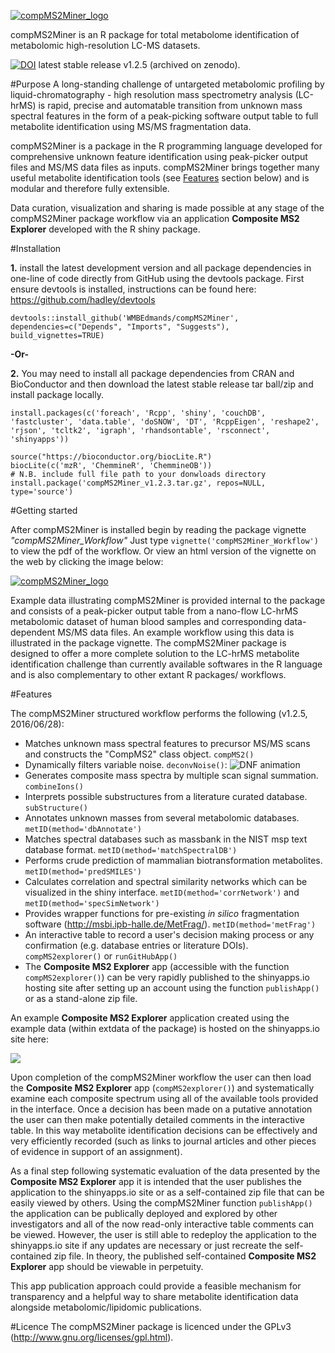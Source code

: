 [![compMS2Miner_logo](https://raw.githubusercontent.com/WMBEdmands/compMS2Miner/master/inst/shiny-apps/compMS2explorer/www/compMS2MinerLogoExApp.png)](http://bit.ly/28QOxj6)

compMS2Miner is an R package for total metabolome identification of metabolomic high-resolution LC-MS datasets.

[![DOI](https://zenodo.org/badge/doi/10.5281/zenodo.56582.svg)](http://dx.doi.org/10.5281/zenodo.56582)
latest stable release v1.2.5 (archived on zenodo).

#Purpose
A long-standing challenge of untargeted metabolomic profiling by liquid-chromatography - high resolution mass spectrometry analysis (LC-hrMS) is rapid, precise and automatable transition from unknown mass spectral features in the form of a peak-picking software output table to full metabolite identification using MS/MS fragmentation data.

compMS2Miner is a package in the R programming language developed for comprehensive unknown feature identification using peak-picker output files and MS/MS data files as inputs. compMS2Miner brings together many useful metabolite identification tools (see [Features](#features) section below) and is modular and therefore fully extensible. 

Data curation, visualization and sharing is made possible at any stage of the compMS2Miner package workflow via an application **Composite MS2 Explorer** developed with the R shiny package.

#Installation

**1.** install the latest development version and all package dependencies in one-line of code directly from GitHub using the devtools package. First ensure devtools is installed, instructions can be found here: https://github.com/hadley/devtools
```{r}
devtools::install_github('WMBEdmands/compMS2Miner', dependencies=c("Depends", "Imports", "Suggests"), build_vignettes=TRUE)
```

**-Or-**

**2.** You may need to install all package dependencies from CRAN and BioConductor and then download the latest stable release tar ball/zip and install package locally.
```{r}
install.packages(c('foreach', 'Rcpp', 'shiny', 'couchDB', 'fastcluster', 'data.table', 'doSNOW', 'DT', 'RcppEigen', 'reshape2', 'rjson', 'tcltk2', 'igraph', 'rhandsontable', 'rsconnect', 'shinyapps'))
 
source("https://bioconductor.org/biocLite.R")
biocLite(c('mzR', 'ChemmineR', 'ChemmineOB'))
# N.B. include full file path to your donwloads directory
install.package('compMS2Miner_v1.2.3.tar.gz', repos=NULL, type='source')
```

#Getting started

After compMS2Miner is installed begin by reading the package vignette *"compMS2Miner_Workflow"*
Just type ```vignette('compMS2Miner_Workflow')``` to view the pdf of the workflow. Or view an html version of the vignette on the web by clicking the image below:

[![compMS2Miner_logo](https://raw.githubusercontent.com/WMBEdmands/compMS2Miner/master/inst/shiny-apps/compMS2explorer/www/compMS2MinerLogoTutorial.png)](http://bit.ly/28T06oN)

Example data illustrating compMS2Miner is provided internal to the package and consists of a peak-picker output table from a nano-flow LC-hrMS metabolomic dataset of human blood samples and corresponding data-dependent MS/MS data files. An example workflow using this data is illustrated in the package vignette. The compMS2Miner package is designed to offer a more complete solution to the LC-hrMS metabolite identification challenge than currently available softwares in the R language and is also complementary to other extant R packages/ workflows.

#Features

The compMS2Miner structured workflow performs the following (v1.2.5, 2016/06/28): 
* Matches unknown mass spectral features to precursor MS/MS scans and constructs the "CompMS2" class object. ```compMS2()```
* Dynamically filters variable noise. ```deconvNoise()```:
![DNF animation](https://raw.githubusercontent.com/WMBEdmands/compMS2Miner/master/inst/shiny-apps/compMS2explorer/www/DNFanimation.gif)
* Generates composite mass spectra by multiple scan signal summation. ```combineIons()```
* Interprets possible substructures from a literature curated database. ```subStructure()```
* Annotates unknown masses from several metabolomic databases. ```metID(method='dbAnnotate')```
* Matches spectral databases such as massbank in the NIST msp text database format. ```metID(method='matchSpectralDB')```
* Performs crude prediction of mammalian biotransformation metabolites. ```metID(method='predSMILES')```
* Calculates correlation and spectral similarity networks which can be visualized in the shiny interface. ```metID(method='corrNetwork')``` and ```metID(method='specSimNetwork')```
* Provides wrapper functions for pre-existing *in silico* fragmentation software (http://msbi.ipb-halle.de/MetFrag/). ```metID(method='metFrag')```
* An interactive table to record a user's decision making process or any confirmation (e.g. database entries or literature DOIs). ```compMS2explorer()``` or ```runGitHubApp()```
* The **Composite MS2 Explorer** app (accessible with the function ```compMS2explorer()```) can be very rapidly published to the shinyapps.io hosting site after setting up an account using the function ```publishApp()``` or as a stand-alone zip file.

An example **Composite MS2 Explorer** application created using the example data (within extdata of the package) is hosted on the shinyapps.io site here: 

<a href="http://bit.ly/28QOxj6" target="blank"><img src="https://raw.githubusercontent.com/WMBEdmands/compMS2Miner/master/inst/shiny-apps/compMS2explorer/www/screenshotCompMS2explorer_260_120.png"/></a> 

Upon completion of the compMS2Miner workflow the user can then load the **Composite MS2 Explorer** app (```compMS2explorer()```) and systematically examine each composite spectrum using all of the available tools provided in the  interface. Once a decision has been made on a putative annotation the user can then make potentially detailed comments in the interactive table. In this way metabolite identification decisions can be effectively and very efficiently recorded (such as links to journal articles and other pieces of evidence in support of an assignment). 

As a final step following systematic evaluation of the data presented by the **Composite MS2 Explorer** app it is intended that the user publishes the application  to the shinyapps.io site or as a self-contained zip file that can be easily viewed by others. Using the compMS2Miner function ```publishApp()``` the application can be publically deployed and explored by other investigators and all of the now read-only interactive table comments can be viewed. However, the user is still able to redeploy the application to the shinyapps.io site if any updates are necessary or just recreate the self-contained zip file. In theory, the published self-contained **Composite MS2 Explorer** app should be viewable in perpetuity.

This app publication approach could provide a feasible mechanism for transparency and a helpful way to share metabolite identification data alongside metabolomic/lipidomic publications.

#Licence
The compMS2Miner package is licenced under the GPLv3 (http://www.gnu.org/licenses/gpl.html).


